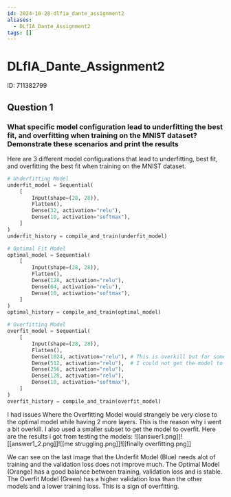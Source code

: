 ```yaml
---
id: 2024-10-28-dlfia_dante_assignment2
aliases:
  - DLfIA_Dante_Assignment2
tags: []
---
```


# DLfIA_Dante_Assignment2

ID: 711382799

## Question 1

### What specific model configuration lead to underfitting the best fit, and overfitting when training on the MNIST dataset? Demonstrate these scenarios and print the results

Here are 3 different model configurations that lead to underfitting, best fit, and overfitting the best fit when training on the MNIST dataset.

```python
# Underfitting Model
underfit_model = Sequential(
    [
        Input(shape=(28, 28)),
        Flatten(),
        Dense(32, activation="relu"),
        Dense(10, activation="softmax"),
    ]
)
underfit_history = compile_and_train(underfit_model)

# Optimal Fit Model
optimal_model = Sequential(
    [
        Input(shape=(28, 28)),
        Flatten(),
        Dense(128, activation="relu"),
        Dense(64, activation="relu"),
        Dense(10, activation="softmax"),
    ]
)
optimal_history = compile_and_train(optimal_model)

# Overfitting Model
overfit_model = Sequential(
    [
        Input(shape=(28, 28)),
        Flatten(),
        Dense(1024, activation="relu"), # This is overkill but for some reason
        Dense(512, activation="relu"),  # I could not get the model to overfit
        Dense(256, activation="relu"),
        Dense(128, activation="relu"),
        Dense(10, activation="softmax"),
    ]
)
overfit_history = compile_and_train(overfit_model)
```

I had issues Where the Overfitting Model would strangely be very close to the optimal model while having 2 more layers. This is the reason why i went a bit overkill. I also used a smaller subset to get the model to overfit.
Here are the results i got from testing the models:
![[answer1.png]]![[answer1_2.png]]![[me struggling.png]]![[finally overfitting.png]]

We can see on the last image that the Underfit Model (Blue) needs alot of training and the validation loss does not improve much. The Optimal Model (Orange) has a good balance between training, validation loss and is stable. The Overfit Model (Green) has a higher validation loss than the other models and a lower training loss. This is a sign of overfitting.

